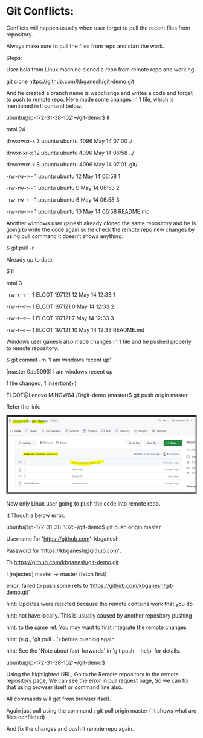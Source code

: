 # Git Conflicts:

Conflicts will happen usually when user forget to pull the recent files from repository.

Always make sure to pull the files from repo and start the work.

Steps:

User bala from Linux machine cloned a repo from remote repo and working.

git clone https://github.com/kbganesh/git-demo.git

And he created a branch name is webchange and writes a code and forget to push to remote repo. Here made some changes in 1 file, which is mentioned in ll comand below.

ubuntu@ip-172-31-38-102:~/git-demo$ ll

total 24

drwxrwxr-x  3 ubuntu ubuntu 4096 May 14 07:00 ./

drwxr-xr-x 12 ubuntu ubuntu 4096 May 14 06:58 ../

drwxrwxr-x  8 ubuntu ubuntu 4096 May 14 07:01 .git/

-rw-rw-r--  1 ubuntu ubuntu   12 May 14 06:58 1

-rw-rw-r--  1 ubuntu ubuntu    0 May 14 06:58 2

-rw-rw-r--  1 ubuntu ubuntu    6 May 14 06:58 3

-rw-rw-r--  1 ubuntu ubuntu   10 May 14 06:58 README.md

Another windows user ganesh already cloned the same repository and he is going to write the code again so he check the remote repo new changes by using pull command it doesn’t shows anything.

$ git pull -r

Already up to date.

$ ll

total 3

-rw-r--r-- 1 ELCOT 197121 12 May 14 12:33 1

-rw-r--r-- 1 ELCOT 197121  0 May 14 12:33 2

-rw-r--r-- 1 ELCOT 197121  7 May 14 12:33 3

-rw-r--r-- 1 ELCOT 197121 10 May 14 12:33 README.md

Windows user ganesh also made changes in 1 file and he pushed properly to remote repository.


$ git commit -m "I am windows recent up"

[master 0dd5093] I am windows recent up
 
1 file changed, 1 insertion(+)

ELCOT@Lenovo MINGW64 /D/git-demo (master)$ git push origin master

Refer the link:

![images/conflict.PNG](images/conflict.PNG)

Now only Linux user going to push the code into remote repo.

It Throuh a below error.

ubuntu@ip-172-31-38-102:~/git-demo$ git push origin master

Username for 'https://github.com': kbganesh

Password for 'https://kbganesh@github.com':

To https://github.com/kbganesh/git-demo.git

! [rejected]        master -> master (fetch first)

error: failed to push some refs to 'https://github.com/kbganesh/git-demo.git'

hint: Updates were rejected because the remote contains work that you do

hint: not have locally. This is usually caused by another repository pushing

hint: to the same ref. You may want to first integrate the remote changes

hint: (e.g., 'git pull ...') before pushing again.

hint: See the 'Note about fast-forwards' in 'git push --help' for details.

ubuntu@ip-172-31-38-102:~/git-demo$

Using the highlighted URL, Go to the Remote repository in the remote repository page, We can see the error in pull request page, So we can fix that using browser itself or command line also.

All commands will get from browser itself.

Again just pull using the command :  git pull origin master ( It shows what are files conflicted)

And fix the changes and push it remote repo again.
